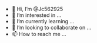 - 👋 Hi, I’m @Jc562925
- 👀 I’m interested in ...
- 🌱 I’m currently learning ...
- 💞️ I’m looking to collaborate on ...
- 📫 How to reach me ...

<!---
Jc562925/Jc562925 is a ✨ special ✨ repository because its `README.md` (this file) appears on your GitHub profile.
You can click the Preview link to take a look at your changes.
--->
